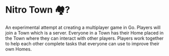 # Nitro Town :houses:?
An experimental attempt at creating a multiplayer game in Go. Players will join a Town which is a server. Everyone in a Town has their Home placed in the Town where they can interact with other players. Players work together to help each other complete tasks that everyone can use to improve their own Homes.
